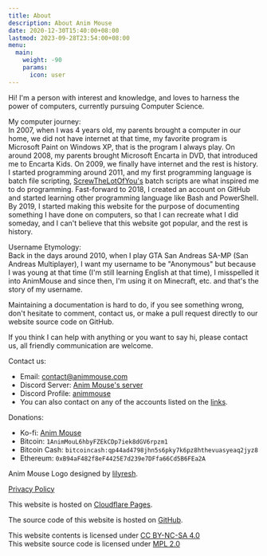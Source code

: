 ```yaml
---
title: About
description: About Anim Mouse
date: 2020-12-30T15:40:00+08:00
lastmod: 2023-09-28T23:54:00+08:00
menu:
  main:
    weight: -90
    params:
      icon: user
---
```

Hi! I'm a person with interest and knowledge, and loves to harness the power of computers, currently pursuing Computer Science.

My computer journey:\
In 2007, when I was 4 years old, my parents brought a computer in our home, we did not have internet at that time, my favorite program is Microsoft Paint on Windows XP, that is the program I always play. On around 2008, my parents brought Microsoft Encarta in DVD, that introduced me to Encarta Kids. On 2009, we finally have internet and the rest is history.\
I started programming around 2011, and my first programming language is batch file scripting, [ScrewTheLotOfYou's](https://www.youtube.com/@ScrewTheLotOfYou) batch scripts are what inspired me to do programming. Fast-forward to 2018, I created an account on GitHub and started learning other programming language like Bash and PowerShell.\
By 2019, I started making this website for the purpose of documenting something I have done on computers, so that I can recreate what I did someday, and I can't believe that this website got popular, and the rest is history.

Username Etymology:\
Back in the days around 2010, when I play GTA San Andreas SA-MP (San Andreas Multiplayer), I want my username to be "Anonymous" but because I was young at that time (I'm still learning English at that time), I misspelled it into AnimMouse and since then, I'm using it on Minecraft, etc. and that's the story of my username.

Maintaining a documentation is hard to do, if you see something wrong, don't hesitate to comment, contact us, or make a pull request directly to our website source code on GitHub.

If you think I can help with anything or you want to say hi, please contact us, all friendly communication are welcome.

Contact us:
* Email: [contact@animmouse.com](mailto:contact@animmouse.com)
* Discord Server: [Anim Mouse's server](https://discord.gg/XJwgb339Gk)
* Discord Profile: [animmouse](https://discordapp.com/users/879284380596596746)
* You can also contact on any of the accounts listed on the [links](../links/).

Donations:
* Ko-fi: [Anim Mouse](https://ko-fi.com/animmouse)
* Bitcoin: `1AnimMouL6hbyFZEkCDp7iek8dGV6rpzm1`
* Bitcoin Cash: `bitcoincash:qp44ad4798jhn5s6pky7k6pz8hthevuasyeaq2jyz8`
* Ethereum: `0xB94aF482f8eF4425E7d239e7DFfa66Cd5B6FEa2A`

Anim Mouse Logo designed by [lilyresh](https://lilyresh.carrd.co).

[Privacy Policy](https://privacy.animmouse.com)

This website is hosted on [Cloudflare Pages](https://pages.cloudflare.com).

The source code of this website is hosted on [GitHub](https://github.com/AnimMouse/animmouse-website).

This website contents is licensed under [CC BY-NC-SA 4.0](https://creativecommons.org/licenses/by-nc-sa/4.0/)\
This website source code is licensed under [MPL 2.0](https://www.mozilla.org/en-US/MPL/2.0/)